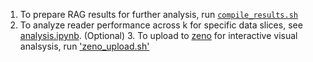 1. To prepare RAG results for further analysis, run [`compile_results.sh`](https://github.com/neulab/ragged/blob/main/analysis_framework/zeno_result.sh)
2. To analyze reader performance across k for specific data slices, see [analysis.ipynb](https://github.com/neulab/ragged/blob/main/analysis_framework/analysis.ipynb).
(Optional) 3. To upload to [zeno](https://zenoml.com/) for interactive visual analsysis, run ['zeno_upload.sh'](https://github.com/neulab/ragged/blob/main/analysis_framework/zeno_upload.sh)